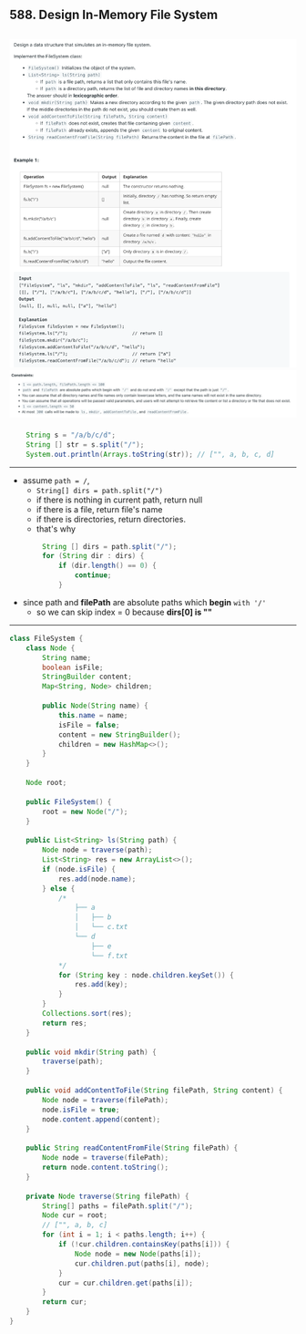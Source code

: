 ## 588. Design In-Memory File System
![](img/2024-06-14-11-51-17.png)
![](img/2024-06-14-11-56-29.png)
---
```java
    String s = "/a/b/c/d";
    String [] str = s.split("/");
    System.out.println(Arrays.toString(str)); // ["", a, b, c, d]
```
---
- assume `path = /`, 
  - `String[] dirs = path.split("/")`
  - if there is nothing in current path, return null
  - if there is a file, return file's name
  - if there is directories, return directories.
  - that's why 

```java
        String [] dirs = path.split("/");        
        for (String dir : dirs) {
            if (dir.length() == 0) {
                continue;
            }
```

- since path and **filePath** are absolute paths which **begin** `with '/'`
  - so we can skip index = 0 because **dirs[0] is ""**

---


```java
class FileSystem {
    class Node {
        String name;
        boolean isFile;
        StringBuilder content;
        Map<String, Node> children;

        public Node(String name) {
            this.name = name;
            isFile = false;
            content = new StringBuilder();
            children = new HashMap<>();
        }
    }

    Node root;

    public FileSystem() {
        root = new Node("/");
    }

    public List<String> ls(String path) {
        Node node = traverse(path);
        List<String> res = new ArrayList<>();
        if (node.isFile) {
            res.add(node.name);
        } else {
            /*
                ├── a
                │   ├── b
                │   └── c.txt
                └── d
                    ├── e
                    └── f.txt
            */
            for (String key : node.children.keySet()) {
                res.add(key);
            }
        }
        Collections.sort(res);
        return res;
    }

    public void mkdir(String path) {
        traverse(path);
    }

    public void addContentToFile(String filePath, String content) {
        Node node = traverse(filePath);
        node.isFile = true;
        node.content.append(content);
    }

    public String readContentFromFile(String filePath) {
        Node node = traverse(filePath);
        return node.content.toString();
    }

    private Node traverse(String filePath) {
        String[] paths = filePath.split("/");
        Node cur = root;
        // ["", a, b, c]
        for (int i = 1; i < paths.length; i++) {
            if (!cur.children.containsKey(paths[i])) {
                Node node = new Node(paths[i]);
                cur.children.put(paths[i], node);
            }
            cur = cur.children.get(paths[i]);
        }
        return cur;
    }
}
```

